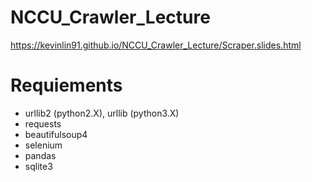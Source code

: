 # NCCU_Crawler_Lecture
https://kevinlin91.github.io/NCCU_Crawler_Lecture/Scraper.slides.html

# Requiements
- urllib2 (python2.X), urllib (python3.X)
- requests
- beautifulsoup4
- selenium
- pandas
- sqlite3
